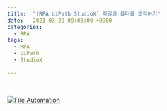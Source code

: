 ```yaml
---
title:  "[RPA UiPath StudioX] 파일과 폴더를 조작하기"
date:   2021-03-29 09:00:00 +0900
categories:
  - RPA
tags:
  - RPA
  - UiPath
  - StudioX

---
```


<br>

[![File Automation](http://img.youtube.com/vi/WDKegZbxa7U/maxresdefault.jpg)](https://www.youtube.com/watch?v=WDKegZbxa7U)
